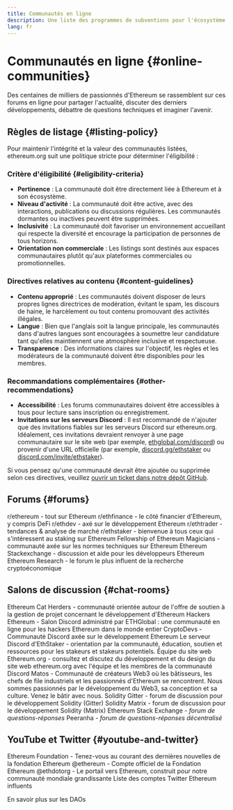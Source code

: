 ```yaml
---
title: Communautés en ligne
description: Une liste des programmes de subventions pour l'écosystème Ethereum.
lang: fr
---
```


# Communautés en ligne {#online-communities}

Des centaines de milliers de passionnés d'Ethereum se rassemblent sur ces forums en ligne pour partager l'actualité, discuter des derniers développements, débattre de questions techniques et imaginer l'avenir.

## Règles de listage {#listing-policy}

Pour maintenir l'intégrité et la valeur des communautés listées, ethereum.org suit une politique stricte pour déterminer l'éligibilité :

### Critère d'éligibilité {#eligibility-criteria}

- **Pertinence** : La communauté doit être directement liée à Ethereum et à son écosystème.
- **Niveau d'activité** : La communauté doit être active, avec des interactions, publications ou discussions régulières. Les communautés dormantes ou inactives peuvent être supprimées.
- **Inclusivité** : La communauté doit favoriser un environnement accueillant qui respecte la diversité et encourage la participation de personnes de tous horizons.
- **Orientation non commerciale** : Les listings sont destinés aux espaces communautaires plutôt qu'aux plateformes commerciales ou promotionnelles.

### Directives relatives au contenu {#content-guidelines}

- **Contenu approprié** : Les communautés doivent disposer de leurs propres lignes directrices de modération, évitant le spam, les discours de haine, le harcèlement ou tout contenu promouvant des activités illégales.
- **Langue** : Bien que l'anglais soit la langue principale, les communautés dans d'autres langues sont encouragées à soumettre leur candidature tant qu'elles maintiennent une atmosphère inclusive et respectueuse.
- **Transparence** : Des informations claires sur l'objectif, les règles et les modérateurs de la communauté doivent être disponibles pour les membres.

### Recommandations complémentaires {#other-recommendations}

- **Accessibilité** : Les forums communautaires doivent être accessibles à tous pour lecture sans inscription ou enregistrement.
- **Invitations sur les serveurs Discord** : Il est recommandé de n'ajouter que des invitations fiables sur les serveurs Discord sur ethereum.org. Idéalement, ces invitations devraient renvoyer à une page communautaire sur le site web (par exemple, [ethglobal.com/discord](https://ethglobal.com/discord)) ou provenir d'une URL officielle (par exemple, [discord.gg/ethstaker](https://discord.gg/ethstaker) ou [discord.com/invite/ethstaker](https://discord.com/invite/ethstaker)).

Si vous pensez qu'une communauté devrait être ajoutée ou supprimée selon ces directives, veuillez [ouvrir un ticket dans notre dépôt GitHub](https://github.com/ethereum/ethereum-org-website/issues).


## Forums {#forums}

<SocialListItem socialIcon="reddit"><Link href="https://www.reddit.com/r/ethereum">r/ethereum</Link> - tout sur Ethereum</SocialListItem>
<SocialListItem socialIcon="reddit"><Link href="https://www.reddit.com/r/ethfinance/">r/ethfinance</Link> - le côté financier d'Ethereum, y compris DeFi</SocialListItem>
<SocialListItem socialIcon="reddit"><Link href="https://www.reddit.com/r/ethdev/">r/ethdev</Link> - axé sur le développement Ethereum</SocialListItem>
<SocialListItem socialIcon="reddit"><Link href="https://www.reddit.com/r/ethtrader/">r/ethtrader</Link> - tendances & analyse de marché</SocialListItem>
<SocialListItem socialIcon="reddit"><Link href="https://www.reddit.com/r/ethstaker/">r/ethstaker</Link> - bienvenue à tous ceux qui s'intéressent au staking sur Ethereum</SocialListItem>
<SocialListItem socialIcon="webpage"><Link href="https://ethereum-magicians.org">Fellowship of Ethereum Magicians</Link> - communauté axée sur les normes techniques sur Ethereum</SocialListItem>
<SocialListItem socialIcon="stackExchange"><Link href="https://ethereum.stackexchange.com">Ethereum Stackexchange</Link> - discussion et aide pour les développeurs Ethereum</SocialListItem>
<SocialListItem socialIcon="webpage"><Link href="https://ethresear.ch">Ethereum Research</Link> - le forum le plus influent de la recherche cryptoéconomique</SocialListItem>

## Salons de discussion {#chat-rooms}

<SocialListItem socialIcon="discord"><Link href="https://discord.com/invite/Nz6rtfJ8Cu">Ethereum Cat Herders</Link> - communauté orientée autour de l'offre de soutien à la gestion de projet concernant le développement d'Ethereum</SocialListItem>
<SocialListItem socialIcon="discord"><Link href="https://ethglobal.com/discord">Hackers Ethereum</Link> - Salon Discord administré par ETHGlobal : une communauté en ligne pour les hackers Ethereum dans le monde entier</SocialListItem>
<SocialListItem socialIcon="discord"><Link href="https://discord.gg/5W5tVb3">CryptoDevs</Link> - Communauté Discord axée sur le développement Ethereum</SocialListItem>
<SocialListItem socialIcon="discord"><Link href="https://discord.gg/ethstaker">Le serveur Discord d'EthStaker</Link> - orientation par la communauté, éducation, soutien et ressources pour les stakeurs et stakeurs potentiels.</SocialListItem>
<SocialListItem socialIcon="discord"><Link href="https://discord.gg/ethereum-org">Équipe du site web Ethereum.org</Link> - consultez et discutez du développement et du design du site web ethereum.org avec l'équipe et les membres de la communauté</SocialListItem>
<SocialListItem socialIcon="discord"><Link href="https://discord.matos.club/">Discord Matos</Link> - Communauté de créateurs Web3 où les bâtisseurs, les chefs de file industriels et les passionnés d'Ethereum se rencontrent. Nous sommes passionnés par le développement du Web3, sa conception et sa culture. Venez le bâtir avec nous.</SocialListItem>
<SocialListItem socialIcon="webpage"><Link href="https://gitter.im/ethereum/solidity">Solidity Gitter</Link> - forum de discussion pour le développement Solidity (Gitter)</SocialListItem>
<SocialListItem socialIcon="webpage"><Link href="https://matrix.to/#/#ethereum_solidity:gitter.im">Solidity Matrix</Link> - forum de discussion pour le développement Solidity (Matrix)</SocialListItem>
<SocialListItem socialIcon="webpage"><Link href="https://ethereum.stackexchange.com/">Ethereum Stack Exchange</Link> *- forum de questions-réponses*</SocialListItem>
<SocialListItem socialIcon="webpage"><Link href="https://peeranha.io/">Peeranha</Link> *- forum de questions-réponses décentralisé*</SocialListItem>

## YouTube et Twitter {#youtube-and-twitter}

<SocialListItem socialIcon="youtube"><Link href="https://www.youtube.com/c/EthereumFoundation">Ethereum Foundation</Link> - Tenez-vous au courant des dernières nouvelles de la fondation Ethereum</SocialListItem>
<SocialListItem socialIcon="twitter"><Link href="https://x.com/ethereum">@ethereum</Link> - Compte officiel de la Fondation Ethereum</SocialListItem>
<SocialListItem socialIcon="twitter"><Link href="https://x.com/ethdotorg">@ethdotorg</Link> - Le portail vers Ethereum, construit pour notre communauté mondiale grandissante</SocialListItem>
<SocialListItem socialIcon="webpage"><Link href="https://hive.one/c/ethereum?page=1">Liste des comptes Twitter Ethereum influents</Link></SocialListItem>

<Divider />

<Callout emoji=":classical_building:" titleKey="page-community:page-community-daos-callout-title" descriptionKey="page-community:page-community-daos-callout-description">
  <div>
    <ButtonLink href="/community/get-involved/#decentralized-autonomous-organizations-daos">
      En savoir plus sur les DAOs
    </ButtonLink>
  </div>
</Callout>
